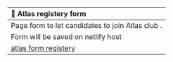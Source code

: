 | :bell: Atlas registery form|
|:--------------------|
|Page form to let candidates to join Atlas club .|
|Form will be saved on netlify host|
|[atlas form registery](https://atlas-club.netlify.app/)|
